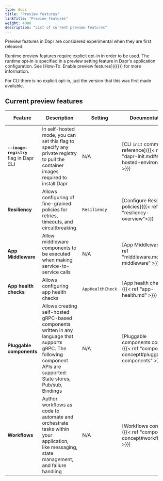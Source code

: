 ```yaml
---
type: docs
title: "Preview features"
linkTitle: "Preview features"
weight: 4000
description: "List of current preview features"
---
```

Preview features in Dapr are considered experimental when they are first released.

Runtime preview features require explicit opt-in in order to be used. The runtime opt-in is specified in a preview setting feature in Dapr's application configuration. See [How-To: Enable preview features]({{<ref preview-features>}}) for more information.

For CLI there is no explicit opt-in, just the version that this was first made available.

## Current preview features

| Feature | Description | Setting | Documentation | Version introduced |
| ---------- |-------------|---------|---------------|-----------------|
| **`--image-registry`** flag in Dapr CLI| In self-hosted mode, you can set this flag to specify any private registry to pull the container images required to install Dapr| N/A | [CLI `init` command reference]({{< ref "dapr-init.md#self-hosted-environment" >}}) | v1.7 |
| **Resiliency** | Allows configuring of fine-grained policies for retries, timeouts, and circuitbreaking. | `Resiliency` | [Configure Resiliency policies]({{< ref "resiliency-overview">}}) | v1.7|
| **App Middleware** | Allow middleware components to be executed when making service-to-service calls | N/A | [App Middleware]({{< ref "middleware.md#app-middleware" >}}) | v1.9 |
| **App health checks** | Allows configuring app health checks | `AppHealthCheck` | [App health checks]({{< ref "app-health.md" >}}) | v1.9 |
| **Pluggable components** | Allows creating self-hosted gRPC-based components written in any language that supports gRPC. The following component APIs are supported: State stores, Pub/sub, Bindings | N/A | [Pluggable components concept]({{< ref "components-concept#pluggable-components" >}})| v1.9  |
| **Workflows** | Author workflows as code to automate and orchestrate tasks within your application, like messaging, state management, and failure handling | N/A | [Workflows concept]({{< ref "components-concept#workflows" >}})| v1.10  |
